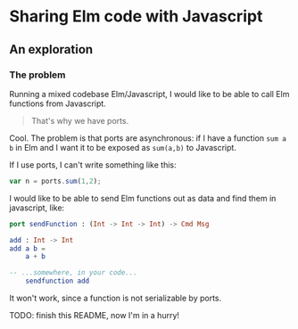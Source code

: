 # Sharing Elm code with Javascript
## An exploration

### The problem

Running a mixed codebase Elm/Javascript, I would like to be able to call Elm
functions from Javascript.

> That's why we have ports.

Cool. The problem is that ports are asynchronous: if I have a function `sum a b` in
Elm and I want it to be exposed as `sum(a,b)` to Javascript.

If I use ports, I can't write something like this:

```javascript
var n = ports.sum(1,2);
```

I would like to be able to send Elm functions out as data and find them in javascript, like:

```elm
port sendFunction : (Int -> Int -> Int) -> Cmd Msg

add : Int -> Int
add a b =
    a + b

-- ...somewhere, in your code...
    sendfunction add
```

It won't work, since a function is not serializable by ports.

TODO: finish this README, now I'm in a hurry!
